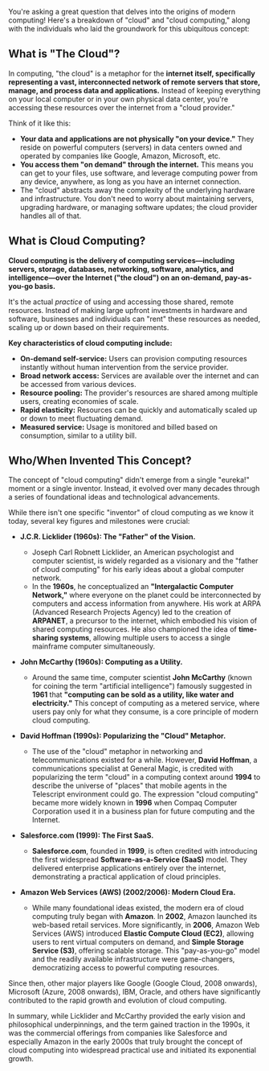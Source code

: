 You're asking a great question that delves into the origins of modern computing! Here's a breakdown of "cloud" and "cloud computing," along with the individuals who laid the groundwork for this ubiquitous concept:

## What is "The Cloud"?

In computing, "the cloud" is a metaphor for the **internet itself, specifically representing a vast, interconnected network of remote servers that store, manage, and process data and applications.** Instead of keeping everything on your local computer or in your own physical data center, you're accessing these resources over the internet from a "cloud provider."

Think of it like this:

* **Your data and applications are not physically "on your device."** They reside on powerful computers (servers) in data centers owned and operated by companies like Google, Amazon, Microsoft, etc.
* **You access them "on demand" through the internet.** This means you can get to your files, use software, and leverage computing power from any device, anywhere, as long as you have an internet connection.
* The "cloud" abstracts away the complexity of the underlying hardware and infrastructure. You don't need to worry about maintaining servers, upgrading hardware, or managing software updates; the cloud provider handles all of that.

## What is Cloud Computing?

**Cloud computing is the delivery of computing services—including servers, storage, databases, networking, software, analytics, and intelligence—over the Internet ("the cloud") on an on-demand, pay-as-you-go basis.**

It's the actual *practice* of using and accessing those shared, remote resources. Instead of making large upfront investments in hardware and software, businesses and individuals can "rent" these resources as needed, scaling up or down based on their requirements.

**Key characteristics of cloud computing include:**

* **On-demand self-service:** Users can provision computing resources instantly without human intervention from the service provider.
* **Broad network access:** Services are available over the internet and can be accessed from various devices.
* **Resource pooling:** The provider's resources are shared among multiple users, creating economies of scale.
* **Rapid elasticity:** Resources can be quickly and automatically scaled up or down to meet fluctuating demand.
* **Measured service:** Usage is monitored and billed based on consumption, similar to a utility bill.

## Who/When Invented This Concept?

The concept of "cloud computing" didn't emerge from a single "eureka!" moment or a single inventor. Instead, it evolved over many decades through a series of foundational ideas and technological advancements.

While there isn't one specific "inventor" of cloud computing as we know it today, several key figures and milestones were crucial:

* **J.C.R. Licklider (1960s): The "Father" of the Vision.**
    * Joseph Carl Robnett Licklider, an American psychologist and computer scientist, is widely regarded as a visionary and the "father of cloud computing" for his early ideas about a global computer network.
    * In the **1960s**, he conceptualized an **"Intergalactic Computer Network,"** where everyone on the planet could be interconnected by computers and access information from anywhere. His work at ARPA (Advanced Research Projects Agency) led to the creation of **ARPANET**, a precursor to the internet, which embodied his vision of shared computing resources. He also championed the idea of **time-sharing systems**, allowing multiple users to access a single mainframe computer simultaneously.

* **John McCarthy (1960s): Computing as a Utility.**
    * Around the same time, computer scientist **John McCarthy** (known for coining the term "artificial intelligence") famously suggested in **1961** that **"computing can be sold as a utility, like water and electricity."** This concept of computing as a metered service, where users pay only for what they consume, is a core principle of modern cloud computing.

* **David Hoffman (1990s): Popularizing the "Cloud" Metaphor.**
    * The use of the "cloud" metaphor in networking and telecommunications existed for a while. However, **David Hoffman**, a communications specialist at General Magic, is credited with popularizing the term "cloud" in a computing context around **1994** to describe the universe of "places" that mobile agents in the Telescript environment could go. The expression "cloud computing" became more widely known in **1996** when Compaq Computer Corporation used it in a business plan for future computing and the Internet.

* **Salesforce.com (1999): The First SaaS.**
    * **Salesforce.com**, founded in **1999**, is often credited with introducing the first widespread **Software-as-a-Service (SaaS)** model. They delivered enterprise applications entirely over the internet, demonstrating a practical application of cloud principles.

* **Amazon Web Services (AWS) (2002/2006): Modern Cloud Era.**
    * While many foundational ideas existed, the modern era of cloud computing truly began with **Amazon**. In **2002**, Amazon launched its web-based retail services. More significantly, in **2006**, Amazon Web Services (AWS) introduced **Elastic Compute Cloud (EC2)**, allowing users to rent virtual computers on demand, and **Simple Storage Service (S3)**, offering scalable storage. This "pay-as-you-go" model and the readily available infrastructure were game-changers, democratizing access to powerful computing resources.

Since then, other major players like Google (Google Cloud, 2008 onwards), Microsoft (Azure, 2008 onwards), IBM, Oracle, and others have significantly contributed to the rapid growth and evolution of cloud computing.

In summary, while Licklider and McCarthy provided the early vision and philosophical underpinnings, and the term gained traction in the 1990s, it was the commercial offerings from companies like Salesforce and especially Amazon in the early 2000s that truly brought the concept of cloud computing into widespread practical use and initiated its exponential growth.
